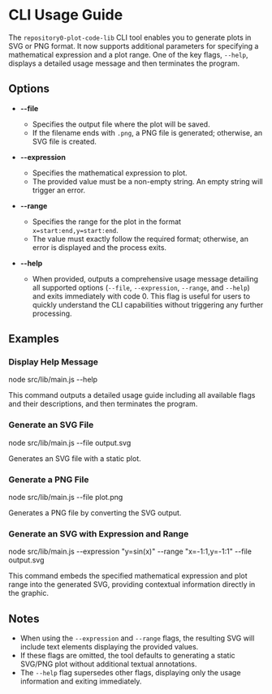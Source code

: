 # CLI Usage Guide

The `repository0-plot-code-lib` CLI tool enables you to generate plots in SVG or PNG format. It now supports additional parameters for specifying a mathematical expression and a plot range. One of the key flags, `--help`, displays a detailed usage message and then terminates the program.

## Options

- **--file <output>**
  - Specifies the output file where the plot will be saved.
  - If the filename ends with `.png`, a PNG file is generated; otherwise, an SVG file is created.

- **--expression <expr>**
  - Specifies the mathematical expression to plot.
  - The provided value must be a non-empty string. An empty string will trigger an error.

- **--range <range>**
  - Specifies the range for the plot in the format `x=start:end,y=start:end`.
  - The value must exactly follow the required format; otherwise, an error is displayed and the process exits.

- **--help**
  - When provided, outputs a comprehensive usage message detailing all supported options (`--file`, `--expression`, `--range`, and `--help`) and exits immediately with code 0. This flag is useful for users to quickly understand the CLI capabilities without triggering any further processing.

## Examples

### Display Help Message

  node src/lib/main.js --help

This command outputs a detailed usage guide including all available flags and their descriptions, and then terminates the program.

### Generate an SVG File

  node src/lib/main.js --file output.svg

Generates an SVG file with a static plot.

### Generate a PNG File

  node src/lib/main.js --file plot.png

Generates a PNG file by converting the SVG output.

### Generate an SVG with Expression and Range

  node src/lib/main.js --expression "y=sin(x)" --range "x=-1:1,y=-1:1" --file output.svg

This command embeds the specified mathematical expression and plot range into the generated SVG, providing contextual information directly in the graphic.

## Notes

- When using the `--expression` and `--range` flags, the resulting SVG will include text elements displaying the provided values.
- If these flags are omitted, the tool defaults to generating a static SVG/PNG plot without additional textual annotations.
- The `--help` flag supersedes other flags, displaying only the usage information and exiting immediately.